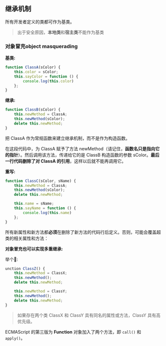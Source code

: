 ## 继承机制

所有开发者定义的类都可作为基类。

> 出于安全原因，**本地类**和**宿主类**不能作为基类



### 对象冒充object masquerading

**基类:**

```js
function ClassA(sColor) {
    this.color = sColor;
    this.sayColor = function () {
        console.log(this.color)
    };
}
```

**继承:**

```js
function ClassB(sColor) {
    this.newMethod = ClassA;
    this.newMethod(sColor);
    delete this.newMethod;
}
```

把 ClassA 作为常规函数来建立继承机制，而不是作为构造函数。

在这段代码中，为 ClassA 赋予了方法 newMethod（请记住，**函数名只是指向它的指针**）。然后调用该方法，传递给它的是 ClassB 构造函数的参数 sColor。**最后一行代码删除了对 ClassA 的引用**，这样以后就不能再调用它。



**重写:**

```js
function ClassC(sColor, sName) {
    this.newMethod = ClassA;
    this.newMethod(sColor);
    delete this.newMethod;

    this.name = sName;
    this.sayName = function () {
        console.log(this.name)
    };
}
```

所有新属性和新方法都**必须**在删除了新方法的代码行后定义。否则，可能会覆盖超类的相关属性和方法：



**对象冒充也可以实现多重继承:**

举个🌰:

```js
unction ClassZ() {
    this.newMethod = ClassX;
    this.newMethod();
    delete this.newMethod;

    this.newMethod = ClassY;
    this.newMethod();
    delete this.newMethod;
}
```

> 如果存在两个类 ClassX 和 ClassY 具有同名的属性或方法，ClassY 具有高优先级。



ECMAScript 的第三版为 **Function** 对象加入了两个方法，即 `call()` 和 `apply()`。



